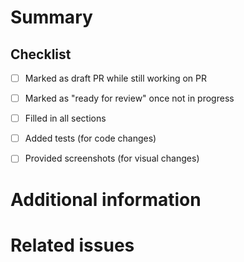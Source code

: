 <!-- This is a comment. You can remove it and other comments while filling out the template -->

# Summary

<!-- 
Please provide a **short** summary in a few sentences of what the PR does.
Try to keep it to as few full sentences as possible.
-->

## Checklist

<!--
Check off and cross out points that don't apply:

Example

 - [x] ~~Marked as draft PR while still working on PR~~ (ready from get-go)
-->

 - [ ] Marked as draft PR while still working on PR
 - [ ] Marked as "ready for review" once not in progress
 - [ ] Filled in all sections
 - [ ] Added tests (for code changes)
 - [ ] Provided screenshots (for visual changes)


# Additional information

<!--
In this section you can describe more in depth:

 - **what** your PR does
 - **why** you made it
 - **how** it achieves its goals

====================Screenshots=====================
If your PR is visual **provide screenshots**!
It makes it much easier for reviewers to evaluate your work
-->

# Related issues

<!-- 
If your PR resolves and existing issue, please link to it in this section.

Example:

  Resolves #1234
-->
